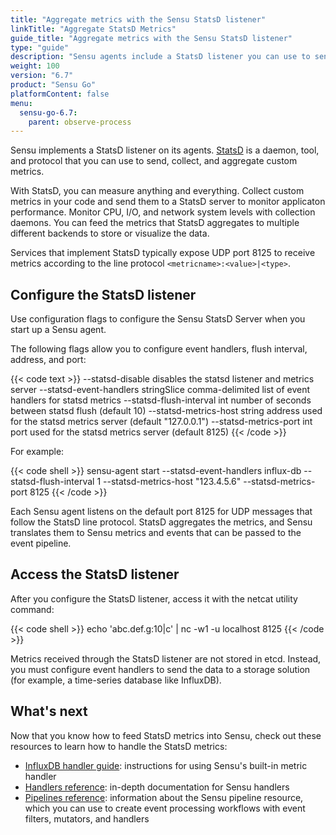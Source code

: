 ```yaml
---
title: "Aggregate metrics with the Sensu StatsD listener"
linkTitle: "Aggregate StatsD Metrics"
guide_title: "Aggregate metrics with the Sensu StatsD listener"
type: "guide"
description: "Sensu agents include a StatsD listener you can use to send application performance, CPU, I/O, and network utilization metrics to your observability pipeline."
weight: 100
version: "6.7"
product: "Sensu Go"
platformContent: false
menu:
  sensu-go-6.7:
    parent: observe-process
---
```


Sensu implements a StatsD listener on its agents.
[StatsD][1] is a daemon, tool, and protocol that you can use to send, collect, and aggregate custom metrics.

With StatsD, you can measure anything and everything.
Collect custom metrics in your code and send them to a StatsD server to monitor applicaton performance.
Monitor CPU, I/O, and network system levels with collection daemons.
You can feed the metrics that StatsD aggregates to multiple different backends to store or visualize the data.

Services that implement StatsD typically expose UDP port 8125 to receive metrics according to the line protocol `<metricname>:<value>|<type>`.

## Configure the StatsD listener

Use configuration flags to configure the Sensu StatsD Server when you start up a Sensu agent.

The following flags allow you to configure event handlers, flush interval, address, and port:

{{< code text >}}
--statsd-disable                      disables the statsd listener and metrics server
--statsd-event-handlers stringSlice   comma-delimited list of event handlers for statsd metrics
--statsd-flush-interval int           number of seconds between statsd flush (default 10)
--statsd-metrics-host string          address used for the statsd metrics server (default "127.0.0.1")
--statsd-metrics-port int             port used for the statsd metrics server (default 8125)
{{< /code >}}

For example:

{{< code shell >}}
sensu-agent start --statsd-event-handlers influx-db --statsd-flush-interval 1 --statsd-metrics-host "123.4.5.6" --statsd-metrics-port 8125
{{< /code >}}

Each Sensu agent listens on the default port 8125 for UDP messages that follow the StatsD line protocol.
StatsD aggregates the metrics, and Sensu translates them to Sensu metrics and events that can be passed to the event pipeline.

## Access the StatsD listener

After you configure the StatsD listener, access it with the netcat utility command:

{{< code shell >}}
echo 'abc.def.g:10|c' | nc -w1 -u localhost 8125
{{< /code >}}

Metrics received through the StatsD listener are not stored in etcd.
Instead, you must configure event handlers to send the data to a storage solution (for example, a time-series database like InfluxDB).

## What's next

Now that you know how to feed StatsD metrics into Sensu, check out these resources to learn how to handle the StatsD metrics:

* [InfluxDB handler guide][3]: instructions for using Sensu's built-in metric handler
* [Handlers reference][2]: in-depth documentation for Sensu handlers
* [Pipelines reference][6]: information about the Sensu pipeline resource, which you can use to create event processing workflows with event filters, mutators, and handlers


[1]: https://github.com/statsd/statsd
[2]: ../handlers/
[3]: ../populate-metrics-influxdb/
[4]: https://nc110.sourceforge.io/
[6]: ../pipelines/
